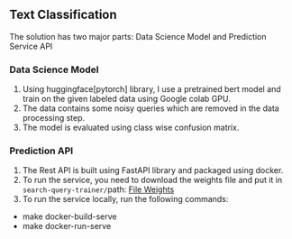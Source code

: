 ## Text Classification

The solution has two major parts: Data Science Model and Prediction Service API

### Data Science Model

1. Using huggingface[pytorch] library, I use a pretrained bert model and train on the given labeled data using Google colab GPU.
2. The data contains some noisy queries which are removed in the data processing step.
3. The model is evaluated using class wise confusion matrix.

### Prediction API

1. The Rest API is built using FastAPI library and packaged using docker.
2. To run the service, you need to download the weights file and put it in `search-query-trainer/`path: [File Weights](https://drive.google.com/file/d/1NQYkEMkzHK0wT0xNm9pAm3XfGVmOn9xY/view?usp=drive_link)
3. To run the service locally, run the following commands:
- make docker-build-serve
- make docker-run-serve
